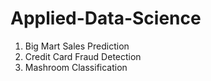 # Applied-Data-Science
1. Big Mart Sales Prediction
2. Credit Card Fraud Detection
3. Mashroom Classification
